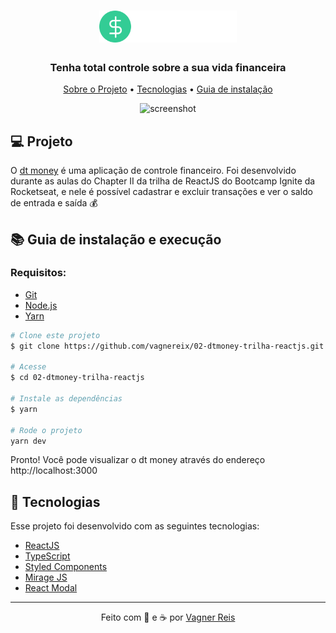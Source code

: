 <h1 align="center">
  <img alt="dtmoney" title="dtmoney" src="./src/assets/logo.svg" width="220px" />
</h1>

<h3 align="center">
  Tenha total controle sobre a sua vida financeira
</h3>

<p align="center">
  <a href="#-projeto">Sobre o Projeto</a> •
  <a href="#-tecnologias">Tecnologias</a> •
  <a href="#-guia-de-instalação-e-execução">Guia de instalação</a>
</p>

<p align="center">
<img src="https://github.com/davi1985/dtmoney/blob/main/src/assets/screen2.png" alt="screenshot" width="1120px" />
</p>

## 💻 Projeto

O [dt money](https://dtmoney.vercel.app/) é uma aplicação de controle financeiro. Foi desenvolvido durante as aulas do Chapter II da trilha de ReactJS do Bootcamp Ignite da Rocketseat, e nele é possível cadastrar e excluir transações e ver o saldo de entrada e saída 💰

## 📚 Guia de instalação e execução

### Requisitos:

- [Git](https://git-scm.com/)
- [Node.js](https://nodejs.org/pt-br/)
- [Yarn](https://classic.yarnpkg.com/)

```bash
# Clone este projeto
$ git clone https://github.com/vagnereix/02-dtmoney-trilha-reactjs.git

# Acesse
$ cd 02-dtmoney-trilha-reactjs

# Instale as dependências
$ yarn

# Rode o projeto
yarn dev
```
Pronto! Você pode visualizar o dt money através do endereço http://localhost:3000

## 🚀 Tecnologias

Esse projeto foi desenvolvido com as seguintes tecnologias:

- [ReactJS](https://reactjs.org/)
- [TypeScript](https://www.typescriptlang.org/)
- [Styled Components](https://styled-components.com/)
- [Mirage JS](https://miragejs.com/)
- [React Modal](https://reactcommunity.org/react-modal)

---

<p align="center">
Feito com 💜&nbsp;e ☕&nbsp;por <a href="https://github.com/vagnereix">Vagner Reis</a>
</p>
